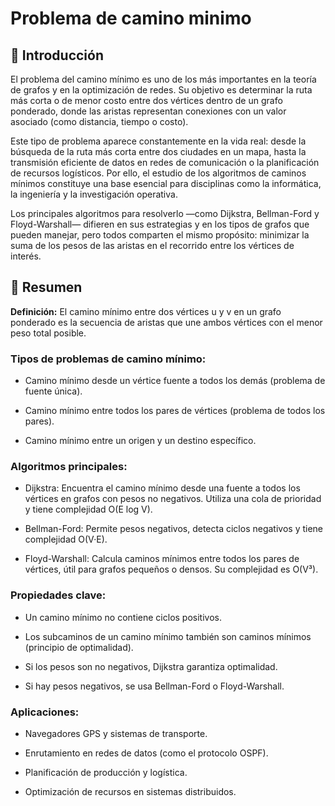 # Problema de camino minimo
## 🧩 Introducción

El problema del camino mínimo es uno de los más importantes en la teoría de grafos y en la optimización de redes. Su objetivo es determinar la ruta más corta o de menor costo entre dos vértices dentro de un grafo ponderado, donde las aristas representan conexiones con un valor asociado (como distancia, tiempo o costo).

Este tipo de problema aparece constantemente en la vida real: desde la búsqueda de la ruta más corta entre dos ciudades en un mapa, hasta la transmisión eficiente de datos en redes de comunicación o la planificación de recursos logísticos. Por ello, el estudio de los algoritmos de caminos mínimos constituye una base esencial para disciplinas como la informática, la ingeniería y la investigación operativa.

Los principales algoritmos para resolverlo —como Dijkstra, Bellman-Ford y Floyd-Warshall— difieren en sus estrategias y en los tipos de grafos que pueden manejar, pero todos comparten el mismo propósito: minimizar la suma de los pesos de las aristas en el recorrido entre los vértices de interés.

## 🧠 Resumen

**Definición:**
El camino mínimo entre dos vértices u y v en un grafo ponderado es la secuencia de aristas que une ambos vértices con el menor peso total posible.

### Tipos de problemas de camino mínimo:

* Camino mínimo desde un vértice fuente a todos los demás (problema de fuente única).

* Camino mínimo entre todos los pares de vértices (problema de todos los pares).

* Camino mínimo entre un origen y un destino específico.

### Algoritmos principales:

* Dijkstra: Encuentra el camino mínimo desde una fuente a todos los vértices en grafos con pesos no negativos. Utiliza una cola de prioridad y tiene complejidad O(E log V).

* Bellman-Ford: Permite pesos negativos, detecta ciclos negativos y tiene complejidad O(V·E).

* Floyd-Warshall: Calcula caminos mínimos entre todos los pares de vértices, útil para grafos pequeños o densos.
Su complejidad es O(V³).

### Propiedades clave:

* Un camino mínimo no contiene ciclos positivos.

* Los subcaminos de un camino mínimo también son caminos mínimos (principio de optimalidad).

* Si los pesos son no negativos, Dijkstra garantiza optimalidad.

* Si hay pesos negativos, se usa Bellman-Ford o Floyd-Warshall.

### Aplicaciones:

* Navegadores GPS y sistemas de transporte.

* Enrutamiento en redes de datos (como el protocolo OSPF).

* Planificación de producción y logística.

* Optimización de recursos en sistemas distribuidos.
